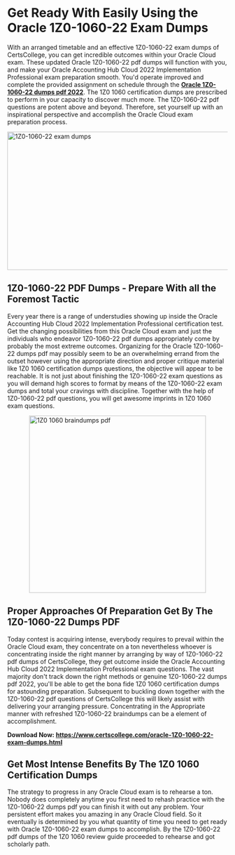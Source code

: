 <h1><strong>Get Ready With Easily Using the Oracle 1Z0-1060-22 Exam Dumps&nbsp;</strong></h1>
<p><span style="font-weight: 400;">With an arranged timetable and an effective  1Z0-1060-22 exam dumps of CertsCollege, you can get incredible outcomes within your Oracle Cloud exam. These updated Oracle 1Z0-1060-22 pdf dumps will function with you, and make your Oracle Accounting Hub Cloud 2022 Implementation Professional exam preparation smooth. You'd operate improved and complete the provided assignment on schedule through the <strong><a href="https://www.certscollege.com/oracle-1Z0-1060-22-exam-dumps.html">Oracle 1Z0-1060-22 dumps pdf 2022</a></strong>. The 1Z0 1060 certification dumps are prescribed to perform in your capacity to discover much more. The  1Z0-1060-22 pdf questions are potent above and beyond. Therefore, set yourself up with an inspirational perspective and accomplish the Oracle Cloud exam preparation process.&nbsp;</span></p>
<p><span style="font-weight: 400;"><img style="display: block; margin-left: auto; margin-right: auto;" src="https://i.ibb.co/CPDK3ps/Yellow-and-Blue-Initiative-Blog-Banner.png" alt="1Z0-1060-22 exam dumps" width="559" height="315" /></span></p>
<h2><strong>1Z0-1060-22 PDF Dumps - Prepare With all the Foremost Tactic</strong></h2>
<p><span style="font-weight: 400;">Every year there is a range of understudies showing up inside the Oracle Accounting Hub Cloud 2022 Implementation Professional certification test. Get the changing possibilities from this Oracle Cloud exam and just the individuals who endeavor 1Z0-1060-22 pdf dumps appropriately come by probably the most extreme outcomes. Organizing for the Oracle 1Z0-1060-22 dumps pdf may possibly seem to be an overwhelming errand from the outset however using the appropriate direction and proper critique material like 1Z0 1060 certification dumps questions, the objective will appear to be reachable. It is not just about finishing the 1Z0-1060-22 exam questions as you will demand high scores to format by means of the 1Z0-1060-22 exam dumps and total your cravings with discipline. Together with the help of 1Z0-1060-22 pdf questions, you will get awesome imprints in 1Z0 1060 exam questions.</span></p>
<p><span style="font-weight: 400;"><a href="https://tinyurl.com/2kaa95r9"><img style="display: block; margin-left: auto; margin-right: auto;" src="https://i.ibb.co/9tMrhdY/Teacher-Appreciation-Invitation.png" alt="1Z0 1060 braindumps pdf " width="404" height="404" /></a></span></p>
<h2><strong>Proper Approaches Of Preparation Get By The 1Z0-1060-22 Dumps PDF</strong></h2>
<p><span style="font-weight: 400;">Today contest is acquiring intense, everybody requires to prevail within the Oracle Cloud exam, they concentrate on a ton nevertheless whoever is concentrating inside the right manner by arranging by way of 1Z0-1060-22 pdf dumps of CertsCollege, they get outcome inside the Oracle Accounting Hub Cloud 2022 Implementation Professional exam questions. The vast majority don't track down the right methods or genuine 1Z0-1060-22 dumps pdf 2022, you'll be able to get the bona fide 1Z0 1060 certification dumps for astounding preparation. Subsequent to buckling down together with the  1Z0-1060-22 pdf questions of CertsCollege this will likely assist with delivering your arranging pressure. Concentrating in the Appropriate manner with refreshed 1Z0-1060-22 braindumps can be a element of accomplishment.</span></p>
<p><span style="font-weight: 400;"><strong>Download Now: <a href="https://www.certscollege.com/oracle-1Z0-1060-22-exam-dumps.html">https://www.certscollege.com/oracle-1Z0-1060-22-exam-dumps.html</a></strong></span></p>
<h2><strong>Get Most Intense Benefits By The 1Z0 1060 Certification Dumps</strong></h2>
<p><span style="font-weight: 400;">The strategy to progress in any Oracle Cloud exam is to rehearse a ton. Nobody does completely anytime you first need to rehash practice with the 1Z0-1060-22 dumps pdf you can finish it with out any problem. Your persistent effort makes you amazing in any Oracle Cloud field. So it eventually is determined by you what quantity of time you need to get ready with Oracle 1Z0-1060-22 exam dumps to accomplish. By the 1Z0-1060-22 pdf dumps of the 1Z0 1060 review guide proceeded to rehearse and got scholarly path.</span></p>

